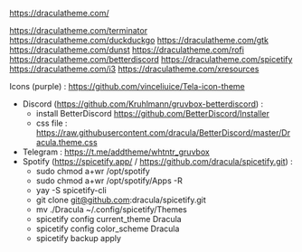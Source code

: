 https://draculatheme.com/

https://draculatheme.com/terminator
https://draculatheme.com/duckduckgo
https://draculatheme.com/gtk
https://draculatheme.com/dunst
https://draculatheme.com/rofi
https://draculatheme.com/betterdiscord
https://draculatheme.com/spicetify
https://draculatheme.com/i3
https://draculatheme.com/xresources

Icons (purple) : https://github.com/vinceliuice/Tela-icon-theme

- Discord (https://github.com/Kruhlmann/gruvbox-betterdiscord) : 
    - install BetterDiscord https://github.com/BetterDiscord/Installer
    - css file : https://raw.githubusercontent.com/dracula/BetterDiscord/master/Dracula.theme.css
- Telegram : https://t.me/addtheme/whtntr_gruvbox
- Spotify (https://spicetify.app/ / https://github.com/dracula/spicetify.git) : 
    - sudo chmod a+wr /opt/spotify
    - sudo chmod a+wr /opt/spotify/Apps -R
    - yay -S spicetify-cli
    - git clone git@github.com:dracula/spicetify.git
    - mv ./Dracula ~/.config/spicetify/Themes
    - spicetify config current_theme Dracula
    - spicetify config color_scheme Dracula
    - spicetify backup apply